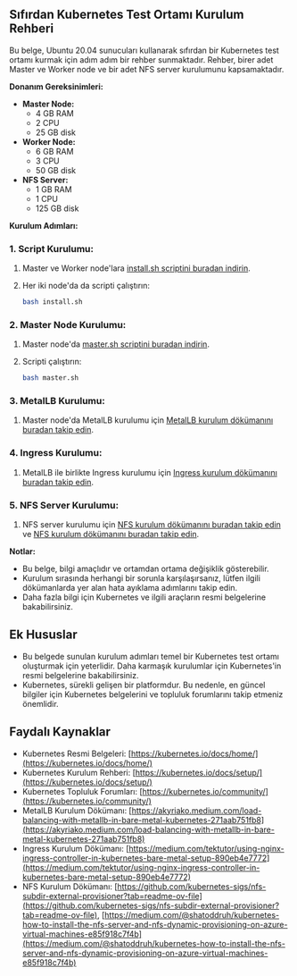 ## Sıfırdan Kubernetes Test Ortamı Kurulum Rehberi

Bu belge, Ubuntu 20.04 sunucuları kullanarak sıfırdan bir Kubernetes test ortamı kurmak için adım adım bir rehber sunmaktadır. Rehber, birer adet Master ve Worker node ve bir adet NFS server kurulumunu kapsamaktadır.

**Donanım Gereksinimleri:**

- **Master Node:**
  - 4 GB RAM
  - 2 CPU
  - 25 GB disk
- **Worker Node:**
  - 6 GB RAM
  - 3 CPU
  - 50 GB disk
- **NFS Server:**
  - 1 GB RAM
  - 1 CPU
  - 125 GB disk

**Kurulum Adımları:**

### 1. Script Kurulumu:

1. Master ve Worker node'lara [install.sh scriptini buradan indirin](https://github.com/omerbsezer/Fast-Kubernetes/blob/main/create_real_cluster/install.sh).
2. Her iki node'da da scripti çalıştırın:

    ```bash
    bash install.sh
    ```

### 2. Master Node Kurulumu:

1. Master node'da [master.sh scriptini buradan indirin](https://github.com/omerbsezer/Fast-Kubernetes/blob/main/create_real_cluster/master.sh).
2. Scripti çalıştırın:

    ```bash
    bash master.sh
    ```

### 3. MetalLB Kurulumu:

1. Master node'da MetalLB kurulumu için [MetalLB kurulum dökümanını buradan takip edin](https://akyriako.medium.com/load-balancing-with-metallb-in-bare-metal-kubernetes-271aab751fb8).

### 4. Ingress Kurulumu:

1. MetalLB ile birlikte Ingress kurulumu için [Ingress kurulum dökümanını buradan takip edin](https://medium.com/tektutor/using-nginx-ingress-controller-in-kubernetes-bare-metal-setup-890eb4e7772).

### 5. NFS Server Kurulumu:

1. NFS server kurulumu için [NFS kurulum dökümanını buradan takip edin](https://github.com/kubernetes-sigs/nfs-subdir-external-provisioner?tab=readme-ov-file) ve [NFS kurulum dökümanını buradan takip edin](https://medium.com/@shatoddruh/kubernetes-how-to-install-the-nfs-server-and-nfs-dynamic-provisioning-on-azure-virtual-machines-e85f918c7f4b).

**Notlar:**

- Bu belge, bilgi amaçlıdır ve ortamdan ortama değişiklik gösterebilir.
- Kurulum sırasında herhangi bir sorunla karşılaşırsanız, lütfen ilgili dökümanlarda yer alan hata ayıklama adımlarını takip edin.
- Daha fazla bilgi için Kubernetes ve ilgili araçların resmi belgelerine bakabilirsiniz.

## Ek Hususlar

- Bu belgede sunulan kurulum adımları temel bir Kubernetes test ortamı oluşturmak için yeterlidir. Daha karmaşık kurulumlar için Kubernetes'in resmi belgelerine bakabilirsiniz.
- Kubernetes, sürekli gelişen bir platformdur. Bu nedenle, en güncel bilgiler için Kubernetes belgelerini ve topluluk forumlarını takip etmeniz önemlidir.

## Faydalı Kaynaklar

- Kubernetes Resmi Belgeleri: [https://kubernetes.io/docs/home/](https://kubernetes.io/docs/home/)
- Kubernetes Kurulum Rehberi: [https://kubernetes.io/docs/setup/](https://kubernetes.io/docs/setup/)
- Kubernetes Topluluk Forumları: [https://kubernetes.io/community/](https://kubernetes.io/community/)
- MetalLB Kurulum Dökümanı: [https://akyriako.medium.com/load-balancing-with-metallb-in-bare-metal-kubernetes-271aab751fb8](https://akyriako.medium.com/load-balancing-with-metallb-in-bare-metal-kubernetes-271aab751fb8)
- Ingress Kurulum Dökümanı: [https://medium.com/tektutor/using-nginx-ingress-controller-in-kubernetes-bare-metal-setup-890eb4e7772](https://medium.com/tektutor/using-nginx-ingress-controller-in-kubernetes-bare-metal-setup-890eb4e7772)
- NFS Kurulum Dökümanı: [https://github.com/kubernetes-sigs/nfs-subdir-external-provisioner?tab=readme-ov-file](https://github.com/kubernetes-sigs/nfs-subdir-external-provisioner?tab=readme-ov-file), [https://medium.com/@shatoddruh/kubernetes-how-to-install-the-nfs-server-and-nfs-dynamic-provisioning-on-azure-virtual-machines-e85f918c7f4b](https://medium.com/@shatoddruh/kubernetes-how-to-install-the-nfs-server-and-nfs-dynamic-provisioning-on-azure-virtual-machines-e85f918c7f4b)
